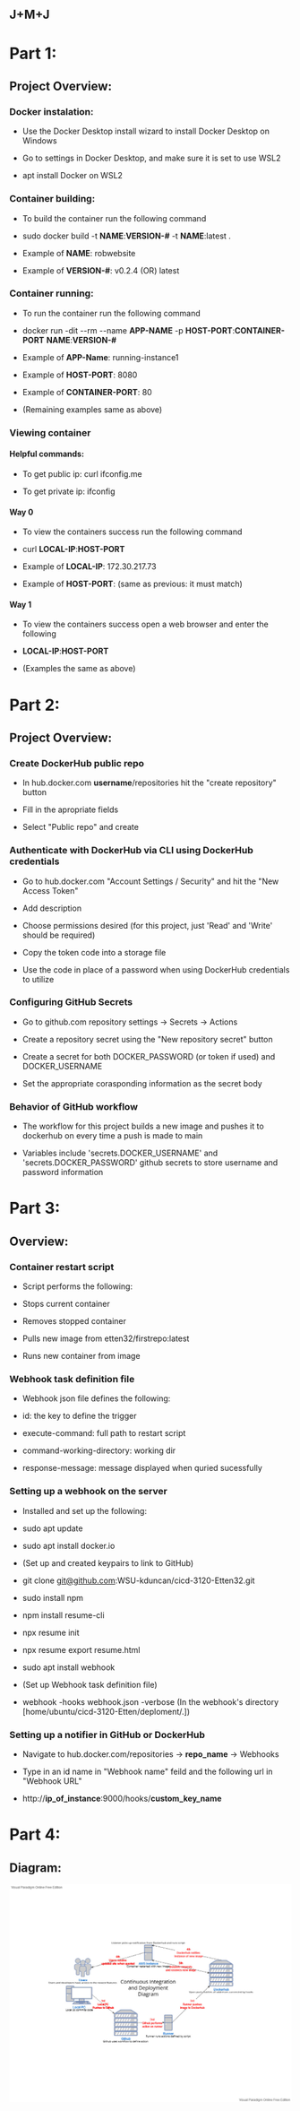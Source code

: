 ## J+M+J

# Part 1:

## Project Overview:

### Docker instalation:

- Use the Docker Desktop install wizard to install Docker Desktop on Windows

- Go to settings in Docker Desktop, and make sure it is set to use WSL2

- apt install Docker on WSL2

### Container building:

- To build the container run the following command

- sudo docker build -t __NAME__:__VERSION-#__ -t __NAME__:latest .

- Example of __NAME__: robwebsite 

- Example of __VERSION-#__: v0.2.4 (OR) latest

### Container running:

- To run the container run the following command

- docker run -dit --rm --name __APP-NAME__ -p __HOST-PORT__:__CONTAINER-PORT__ __NAME__:__VERSION-#__

- Example of __APP-Name__: running-instance1

- Example of __HOST-PORT__: 8080

- Example of __CONTAINER-PORT__: 80

- (Remaining examples same as above)

### Viewing container

#### Helpful commands:

- To get public ip: curl ifconfig.me

- To get private ip: ifconfig

#### Way 0

- To view the containers success run the following command

- curl __LOCAL-IP__:__HOST-PORT__

- Example of __LOCAL-IP__: 172.30.217.73

- Example of __HOST-PORT__: (same as previous: it must match)

#### Way 1

- To view the containers success open a web browser and enter the following

- __LOCAL-IP__:__HOST-PORT__

- (Examples the same as above)

# Part 2: 

## Project Overview:

### Create DockerHub public repo

- In hub.docker.com __username__/repositories hit the "create repository" button

- Fill in the apropriate fields

- Select "Public repo" and create

### Authenticate with DockerHub via CLI using DockerHub credentials

- Go to hub.docker.com "Account Settings / Security" and hit the "New Access Token"

- Add description

- Choose permissions desired (for this project, just 'Read' and 'Write' should be required)

- Copy the token code into a storage file

- Use the code in place of a password when using DockerHub credentials to utilize

### Configuring GitHub Secrets

- Go to github.com repository settings -> Secrets -> Actions

- Create a repository secret using the "New repository secret" button

- Create a secret for both DOCKER_PASSWORD (or token if used) and DOCKER_USERNAME

- Set the appropriate corasponding information as the secret body

### Behavior of GitHub workflow

- The workflow for this project builds a new image and pushes it to dockerhub on every time a push is made to main

- Variables include 'secrets.DOCKER_USERNAME' and 'secrets.DOCKER_PASSWORD' github secrets to store username and password information

# Part 3:

## Overview:

### Container restart script

- Script performs the following:

- Stops current container

- Removes stopped container

- Pulls new image from etten32/firstrepo:latest

- Runs new container from image

### Webhook task definition file

- Webhook json file defines the following:

- id: the key to define the trigger

- execute-command: full path to restart script

- command-working-directory: working dir

- response-message: message displayed when quried sucessfully

### Setting up a webhook on the server

- Installed and set up the following:

- sudo apt update

- sudo apt install docker.io

- (Set up and created keypairs to link to GitHub)

- git clone git@github.com:WSU-kduncan/cicd-3120-Etten32.git

- sudo install npm

- npm install resume-cli

- npx resume init

- npx resume export resume.html

- sudo apt install webhook

- (Set up Webhook task definition file)

- webhook -hooks webhook.json -verbose (In the webhook's directory [home/ubuntu/cicd-3120-Etten/deploment/.])

### Setting up a notifier in GitHub or DockerHub

- Navigate to hub.docker.com/repositories -> __repo_name__ -> Webhooks

- Type in an id name in "Webhook name" feild and the following url in "Webhook URL"

- http://__ip_of_instance__:9000/hooks/__custom_key_name__

# Part 4:

## Diagram:

![CID-Diagram](./ceg3120-FinalProject.jpg)
